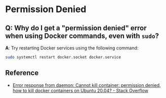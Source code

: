 # Permission Denied

## Q: Why do I get a "permission denied" error when using Docker commands, even with `sudo`?

**A**: Try restarting Docker services using the following command:

```bash
sudo systemctl restart docker.socket docker.service
```

## Reference

- [Error response from daemon: Cannot kill container: permission denied, how to kill docker containers on Ubuntu 20.04? - Stack Overflow](https://stackoverflow.com/questions/71477749/error-response-from-daemon-cannot-kill-container-permission-denied-how-to-kil)

